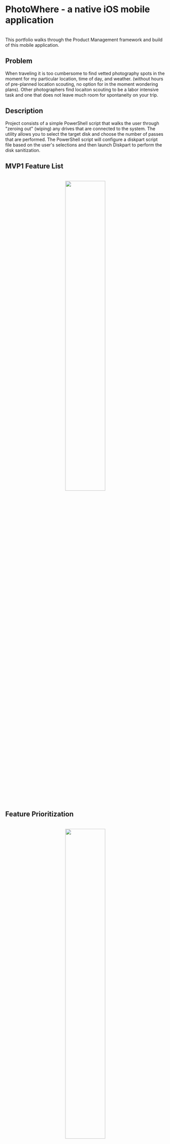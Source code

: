 <h1>PhotoWhere - a native iOS mobile application</h1>
<br/>
This portfolio walks through the Product Management framework and build of this mobile application.
<br />

<h2>Problem</h2>
When traveling it is too cumbersome to find vetted photography spots in the moment for my particular location, time of day, and weather. (without hours of pre-planned location scouting, no option for in the moment wondering plans). Other photographers find locaiton scouting to be a labor intensive task and one that does not leave much room for spontaneity on your trip.
<br />

<h2>Description</h2>
Project consists of a simple PowerShell script that walks the user through "zeroing out" (wiping) any drives that are connected to the system. The utility allows you to select the target disk and choose the number of passes that are performed. The PowerShell script will configure a diskpart script file based on the user's selections and then launch Diskpart to perform the disk sanitization.
<br />


<h2> MVP1 Feature List </h2>
<p align="center">
<br/>
<img src="https://i.imgur.com/9SiNnRv.png" height="50%" width="50%"/>
<br />


<h2> Feature Prioritization </h2>
<p align="center">
<br/>
<img src="https://i.imgur.com/vMnHHx7.png" height="50%" width="50%"/>
<br />
  

<h2> Wireframing the Product Experience / Mock-ups </h2>
<p align="center">
Home View / Results View
<br/>
<img src="https://i.imgur.com/r37TwyH.png" height="30%" width="30%"/> <img src="https://i.imgur.com/Z5thT2G.png" height="30%" width="30%"/>
<br />

<h2> Build </h2>
<p align="center">
<br/>
<img src="https://i.imgur.com/vMnHHx7.png" height="50%" width="50%"/>
<br />

<h2>Environments Used </h2>
- <b>Windows 10</b> (21H2)


<h2> Feedback - User Interviews + Key Insights </h2>
<p align="center">
<br/>
<img src="https://i.imgur.com/vMnHHx7.png" height="50%" width="50%"/>
<br />


<h2> Iterate + MVP2 Wireframes </h2>
<br/>
a
<br />
